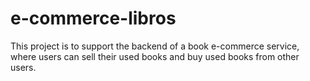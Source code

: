 # e-commerce-libros
This project is to support the backend of a book e-commerce service, where users can sell their used books and buy used books from other users.
